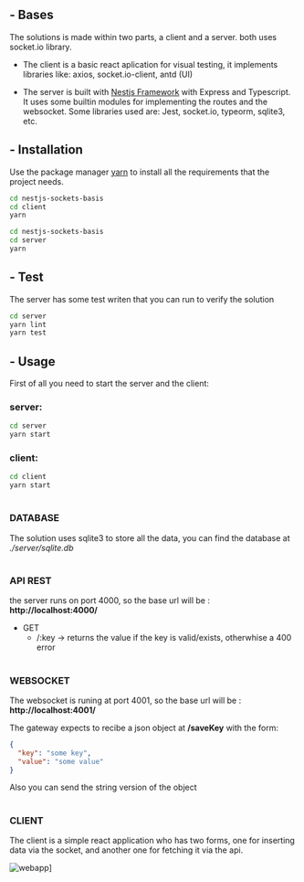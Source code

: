 ## - Bases
The solutions is made within two parts, a client and a server. both uses socket.io library.

- The client is a basic react aplication for visual testing, it implements libraries like: axios, socket.io-client, antd (UI)

- The server is built with [Nestjs Framework](https://nestjs.com) with Express and Typescript. It uses some builtin modules for implementing the routes and the websocket. Some libraries used are: Jest, socket.io, typeorm, sqlite3, etc.

## - Installation

Use the package manager [yarn](https://yarnpkg.com/) to install all the requirements that the project needs.

```bash
cd nestjs-sockets-basis
cd client
yarn
```

```bash
cd nestjs-sockets-basis
cd server
yarn
```

## - Test
The server has some test writen that you can run to verify the solution
```bash
cd server
yarn lint
yarn test
```


## - Usage
First of all you need to start the server and the client:

### server:
```bash
cd server
yarn start
```
### client:
```bash
cd client
yarn start
```
#
### DATABASE
The solution uses sqlite3 to store all the data, you can find the database at *./server/sqlite.db*
#
### API REST
the server runs on port 4000, so the base url will be : **http://localhost:4000/**
 - GET
   -  /:key -> returns the value if the key is valid/exists, otherwhise a 400 error
#
### WEBSOCKET
The websocket is runing at port 4001, so the base url will be : **http://localhost:4001/**

The gateway expects to recibe a json object at **/saveKey** with the form:
```json
{
  "key": "some key",
  "value": "some value"
}
```
Also you can send the string version of the object
#

### CLIENT
The client is a simple react application who has two forms, one for inserting data via the socket, and another one for fetching it via the api.

![webapp](https://i.imgur.com/HQDvG8m.png)]
#

